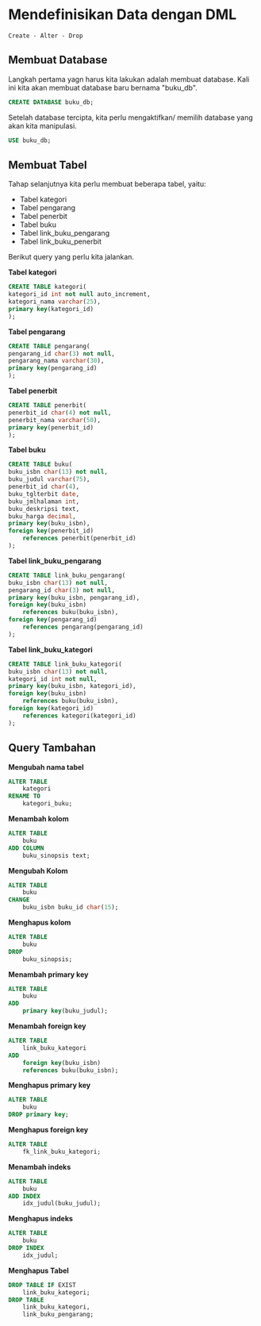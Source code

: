 # Mendefinisikan Data dengan DML
    Create - Alter - Drop

## Membuat Database
Langkah pertama yagn harus kita lakukan adalah membuat database. Kali ini kita akan membuat database baru bernama "buku_db".
```sql
CREATE DATABASE buku_db;
```
Setelah database tercipta, kita perlu mengaktifkan/ memilih database yang akan kita manipulasi.
```sql
USE buku_db;
```

## Membuat Tabel
Tahap selanjutnya kita perlu membuat beberapa tabel, yaitu:

- Tabel kategori
- Tabel pengarang
- Tabel penerbit
- Tabel buku
- Tabel link_buku_pengarang
- Tabel link_buku_penerbit

Berikut query yang perlu kita jalankan.

**Tabel kategori**
```sql
CREATE TABLE kategori(
kategori_id int not null auto_increment,
kategori_nama varchar(25),
primary key(kategori_id)
);
```
**Tabel pengarang**
```sql
CREATE TABLE pengarang(
pengarang_id char(3) not null,
pengarang_nama varchar(30),
primary key(pengarang_id)
);
```

**Tabel penerbit**
```sql
CREATE TABLE penerbit(
penerbit_id char(4) not null,
penerbit_nama varchar(50),
primary key(penerbit_id)
);
```

**Tabel buku**
```sql
CREATE TABLE buku(
buku_isbn char(13) not null,
buku_judul varchar(75),
penerbit_id char(4),
buku_tglterbit date,
buku_jmlhalaman int,
buku_deskripsi text,
buku_harga decimal,
primary key(buku_isbn),
foreign key(penerbit_id)
	references penerbit(penerbit_id)
);
```

**Tabel link_buku_pengarang**
```sql
CREATE TABLE link_buku_pengarang(
buku_isbn char(13) not null,
pengarang_id char(3) not null,
primary key(buku_isbn, pengarang_id),
foreign key(buku_isbn)
	references buku(buku_isbn),
foreign key(pengarang_id)
	references pengarang(pengarang_id)
);
```

**Tabel link_buku_kategori**
```sql
CREATE TABLE link_buku_kategori(
buku_isbn char(13) not null,
kategori_id int not null,
primary key(buku_isbn, kategori_id),
foreign key(buku_isbn)
	references buku(buku_isbn),
foreign key(kategori_id)
	references kategori(kategori_id)
);
```

## Query Tambahan

**Mengubah nama tabel**
```sql
ALTER TABLE
    kategori
RENAME TO
    kategori_buku;
```
**Menambah kolom**
```sql
ALTER TABLE
    buku
ADD COLUMN
    buku_sinopsis text;
```

**Mengubah Kolom**
```sql
ALTER TABLE
    buku
CHANGE
    buku_isbn buku_id char(15);
```

**Menghapus kolom**
```sql
ALTER TABLE
    buku
DROP
    buku_sinopsis;
```

**Menambah primary key**
```sql
ALTER TABLE
    buku
ADD
    primary key(buku_judul);
```

**Menambah foreign key**
```sql
ALTER TABLE
    link_buku_kategori
ADD
    foreign key(buku_isbn)
	references buku(buku_isbn);
```

**Menghapus primary key**
```sql
ALTER TABLE
    buku
DROP primary key;
```

**Menghapus foreign key**
```sql
ALTER TABLE
    fk_link_buku_kategori;
```

**Menambah indeks**
```sql
ALTER TABLE
    buku
ADD INDEX
    idx_judul(buku_judul);
```

**Menghapus indeks**
```sql
ALTER TABLE
    buku
DROP INDEX
    idx_judul;
```

**Menghapus Tabel**
```sql
DROP TABLE IF EXIST
    link_buku_kategori;
DROP TABLE
    link_buku_kategori,
    link_buku_pengarang;
```
